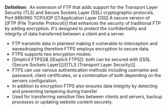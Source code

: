 **Definition:** 
 An extension of FTP that adds support for the Transport Layer Security (TLS) and Secure Sockets Layer (SSL) cryptographic protocols.
Port 989/990 TCP/UDP [[7.Application Layer OSI]]
A secure version of [[FTP (File Transfer Protocol)]] that enhances the security of traditional FTP by adding encryption. It's designed to protect the confidentiality and integrity of data transferred between a client and a server.
- FTP transmits data in plaintext making it vulnerable to interception and eavesdropping therefore FTPS employs encryption to secure data. 
- FTPS supports two encryption modes: 
- [[Implicit FTPS]]& [[Explicit FTPS]]: 
 both can be secured with [[SSL (Secure Sockets Layer)]]/[[TLS (Transport Layer Security)]]
- FTPS can use various authentication methods including username and password, client certificates, or a combination of both depending on the servers configuration.
-  In addition to encryption FTPS also ensures data integrity by detecting and preventing tampering during transfer 
- Used for transferring sensitive files between clients and servers, backup processes or updating website content securely.